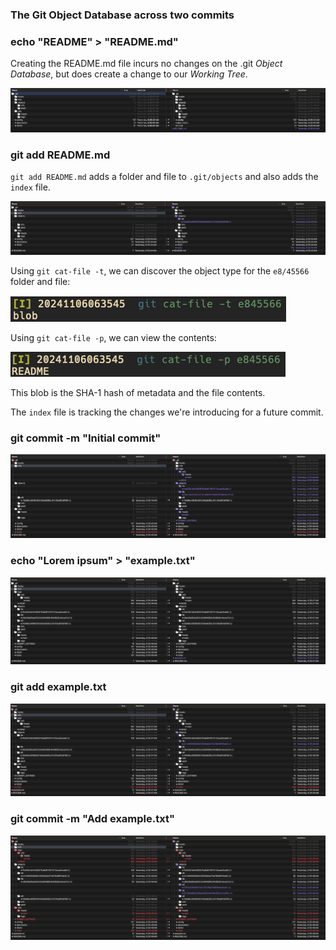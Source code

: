 ### The Git Object Database across two commits

### echo "README" > "README.md"
Creating the README.md file incurs no changes on the .git *Object Database*, but does create a change to our *Working Tree*.
<!-- ![alt text](images/light-02-echo-readme.png) -->
![alt text](images/dark-02-echo-readme.png) 

### git add README.md
`git add README.md` adds a folder and file to `.git/objects` and also adds the `index` file.
<!-- ![alt text](images/light-03-git-add-readme.png) -->
![alt text](images/dark-03-git-add-readme.png) 

Using `git cat-file -t`, we can discover the object type for the `e8/45566` folder and file:

![alt text](images/git-cat-file-t-readme.png)

Using `git cat-file -p`, we can view the contents:

![alt text](images/git-cat-file-p-readme.png)

This blob is the SHA-1 hash of metadata and the file contents.

The `index` file is tracking the changes we're introducing for a future commit.

### git commit -m "Initial commit"
<!-- ![alt text](images/light-04-git-commit.png) -->
![alt text](images/dark-04-git-commit.png) 

### echo "Lorem ipsum" > "example.txt"
<!-- ![alt text](images/light-05-git-echo-example.png) -->
![alt text](images/dark-05-git-echo-example.png) 

### git add example.txt
<!-- ![alt text](images/light-06-git-add-example.png) -->
![alt text](images/dark-06-git-add-example.png) 

### git commit -m "Add example.txt"
<!-- ![alt text](images/light-07-git-commit.png) -->
![alt text](images/dark-07-git-commit.png) 
